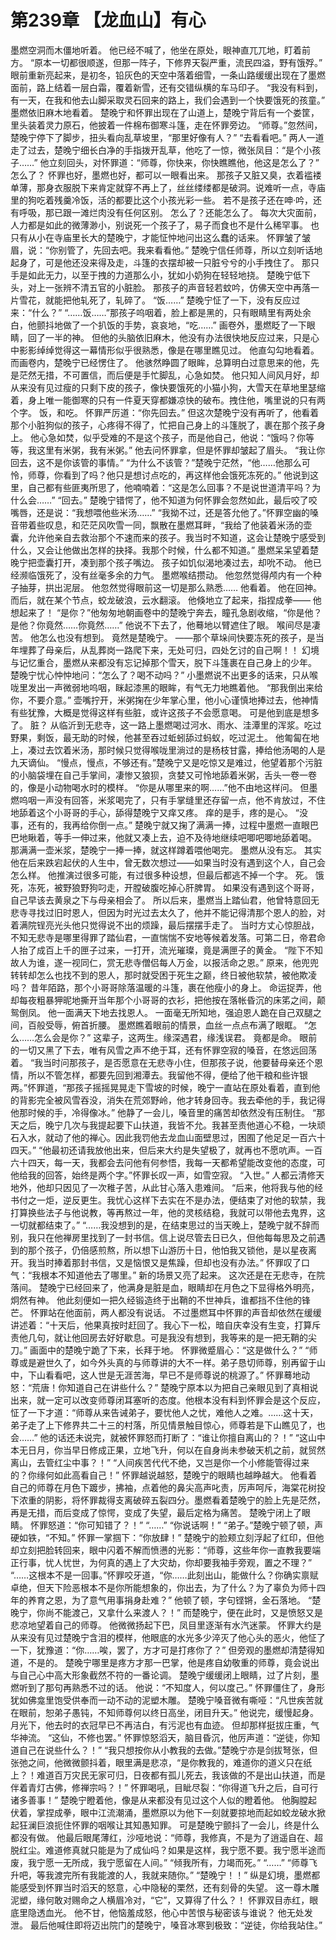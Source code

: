 # 第239章 【龙血山】有心
墨燃空洞而木僵地听着。
他已经不喊了，他坐在原处，眼神直兀兀地，盯着前方。
“原本一切都很顺遂，但那一阵子，下修界天裂严重，流民四溢，野有饿殍。”
眼前重新亮起来，是初冬，铅灰色的天空中落着细雪，一条山路缓缓出现在了墨燃面前，路上结着一层白霜，覆着新雪，还有交错纵横的车马印子。
“我没有料到，有一天，在我和他去山脚采取灵石回来的路上，我们会遇到一个快要饿死的孩童。”
墨燃依旧麻木地看着。
楚晚宁和怀罪出现在了山道上，楚晚宁背后有一个娄筐，里头装着灵力原石，他披着一件棉布御寒斗篷，走在怀罪旁边。
“师尊。”忽然间，楚晚宁停下了脚步，扭头看向乱草坡里，“那里好像有人？”
“去看看吧。”
两人一道走了过去，楚晚宁细长白净的手指拨开乱草，他吃了一惊，微张凤目：“是个小孩子……”
他立刻回头，对怀罪道：“师尊，你快来，你快瞧瞧他，他这是怎么了？”
怎么了？
怀罪也好，墨燃也好，都可以一眼看出来。
那孩子又脏又臭，衣着褴褛单薄，那身衣服脱下来肯定就穿不再上了，丝丝缕缕都是破洞。说难听一点，寺庙里的狗吃着残羹冷饭，活的都要比这个小孩光彩一些。
若不是孩子还在呻·吟，还有呼吸，那已跟一滩烂肉没有任何区别。
怎么了？还能怎么了。
每次大灾面前，人力都是如此的微薄渺小，别说死一个孩子了，易子而食也不是什么稀罕事。
也只有从小在寺庙里长大的楚晚宁，才能怔忡地问出这么蠢的话来。
怀罪皱了皱眉，说：“你别管了，先回去吧。我来看看他。”
楚晚宁信任师尊，所以立刻听话地起身了，可是他还没来得及走，斗篷的衣摆却被一只脏兮兮的小手拽住了。
那只手是如此无力，以至于拽的力道那么小，犹如小奶狗在轻轻地挠。
楚晚宁低下头，对上一张辨不清五官的小脏脸。
那孩子的声音轻若蚊吟，仿佛天空中再落一片雪花，就能把他轧死了，轧碎了。
“饭……”
楚晚宁怔了一下，没有反应过来：“什么？”
“……饭……”那孩子呜咽着，脸上都是黑的，只有眼睛里有两处余白，他颤抖地做了一个扒饭的手势，哀哀地，“吃……”
画卷外，墨燃眨了一下眼睛，回了一半的神。
但他的头脑依旧麻木，他没有办法很快地反应过来，只是心中影影绰绰觉得这一幕情形似乎很熟悉，像是在哪里瞧见过。
他直勾勾地看着。
而画卷内，楚晚宁已经愣住了。
他骇然睁圆了眼眸，总算明白过意思来的他，先是茫然无措，不可置信，而后便是手忙脚乱，心急如焚。
他只知人间风月好，却从来没有见过瘦的只剩下皮的孩子，像快要饿死的小猫小狗，大雪天在草地里瑟缩着，身上唯一能御寒的只有一件夏天穿都嫌凉快的破布。拽住他，嘴里说的只有两个字。
饭，和吃。
怀罪严厉道：“你先回去。”
但这次楚晚宁没有再听了，他看着那个小脏狗似的孩子，心疼得不得了，忙把自己身上的斗篷脱了，裹在那个孩子身上。
他心急如焚，似乎受难的不是这个孩子，而是他自己，他说：“饿吗？你等等，我这里有米粥，我有米粥。”
他去问怀罪拿，但是怀罪却皱起了眉头。
“我让你回去，这不是你该管的事情。”
“为什么不该管？”楚晚宁茫然，“他……他那么可怜，师尊，你看到了吗？他只是想讨点吃的，再这样他会饿死冻死的。”
他说到这里，自己都有些匪夷所思了，他喃喃着：“这是怎么回事？不是说世道清平吗？为什么会……”
“回去。”
楚晚宁错愕了，他不知道为何怀罪会忽然如此，最后咬了咬嘴唇，还是说：“我想喂他些米汤……”
“我拗不过，还是答允他了。”怀罪空幽的嗓音带着些叹息，和茫茫风吹雪一同，飘散在墨燃耳畔，“我给了他装着米汤的壶囊，允许他亲自去救治那个不速而来的孩子。我当时不知道，这会让楚晚宁感受到什么，又会让他做出怎样的抉择。我那个时候，什么都不知道。”
墨燃呆呆望着楚晚宁把壶囊打开，凑到那个孩子嘴边。
孩子如饥似渴地凑过去，却吮不动。
他已经濒临饿死了，没有丝毫多余的力气。
墨燃喉结攒动。
他忽然觉得颅内有一个种子抽芽，拱出泥层。
他忽然觉得眼前这一切是那么熟悉……
他看着。
他在回神。
而后，就在某个节点，蛟龙破浪，云水翻滚。
他倏地立了起来，指捏成拳——
他想起来了！
“是你？”他匆匆地朝画卷中的楚晚宁奔去，瞳孔急剧收缩，“你是他？是他？你竟然……你竟然……”
他说不下去了，他蓦地以臂遮住了眼。
喉间尽是凄苦。
他怎么也没有想到。
竟然是楚晚宁。
——那个草垛间快要冻死的孩子，是当年埋葬了母亲后，从乱葬岗一路爬下来，无处可归，四处乞讨的自己啊！！
幻境与记忆重合，墨燃从来都没有忘记掉那个雪天，脱下斗篷裹在自己身上的少年。
楚晚宁忧心忡忡地问：“怎么了？喝不动吗？”
小墨燃说不出更多的话来，只从喉咙里发出一声微弱地呜咽，眯起漆黑的眼眸，有气无力地瞧着他。
“那我倒出来给你，不要介意。”
壶嘴拧开，米粥掬在少年掌心里，他小心谨慎地捧过去，他神情有些犹豫，大概是觉得这样有些脏，或许这孩子不会愿意喝。
可是他到底是想多了。
脏？
从临沂到无悲寺，这一路上墨燃喝过河水、雨水、洼潭里的浑浆。吃过野果，剩饭，最无助的时候，他甚至吞过蚯蚓舔过蚂蚁，吃过泥土。
他匍匐在地上，凑过去饮着米汤，那时候只觉得喉咙里淌过的是杨枝甘露，捧给他汤喝的人是九天谪仙。
“慢点，慢点，不够还有。”楚晚宁又是吃惊又是难过，他望着那个污脏的小脑袋埋在自己手掌间，凄惨又狼狈，贪婪又可怜地舔着米粥，舌头一卷一卷的，像是小动物喝水时的模样。
“你是从哪里来的啊……”他不由地这样问。
但墨燃呜咽一声没有回答，米浆喝完了，只有手掌缝里还存留一点，他不肯放过，不住地舔着这个小哥哥的手心，舔得楚晚宁又痒又疼。
痒的是手，疼的是心。
“没事，还有的，我再给你倒一点。”
楚晚宁就又掬了满满一捧，过程中墨燃一直眼巴巴地瞅着，等手一伸过来，他就又凑上去，迫不及待地继续吧唧吧唧地舔着喝。
那满满一壶米浆，楚晚宁一捧一捧，就这样蹲着喂他喝完。
墨燃从没有忘。
其实他在后来跌宕起伏的人生中，曾无数次想过——如果当时没有遇到这个人，自己会怎么样。
他推演过很多可能，有过很多种设想，但最后都逃不掉一个字。
死。
饿死，冻死，被野狼野狗叼走，开膛破腹吃掉心肝脾胃。
如果没有遇到这个哥哥，自己早该去黄泉之下与母亲相会了。
所以后来，墨燃当上踏仙君，他曾特意回无悲寺寻找过旧时恩人，但因为时光过去太久了，他并不能记得清那个恩人的脸，对着满院锃亮光头他只觉得说不出的烦躁，最后摆摆手走了。
当时方丈心惊胆战，不知无悲寺是哪里得罪了踏仙君，一直惴惴不安地等候着发落。可第二日，帝君命人抬了成百上千的匣子过来，一打开，流光璀璨，竟是满匣子的黄金。
“陛下不知故人为谁，遂一视同仁，赏无悲寺僧侣每人万金，以报活命之恩。”
原来，他兜兜转转却怎么也找不到的恩人，那时就受困于死生之巅，终日被他软禁，被他欺凌吗？
昔年陌路，那个小哥哥除落温暖的斗篷，裹在他瘦小的身上。
命运捉弄，他却每夜粗暴狎昵地撕开当年那个小哥哥的衣衫，把他按在落帐昏沉的床笫之间，颠鸳倒凤。
他一面满天下地去找恩人。
一面毫无所知地，强迫恩人跪在自己双腿之间，百般受辱，俯首折腰。
墨燃瞧着眼前的情景，血丝一点点布满了眼眶。
“怎么……怎么会是你？”
这辈子，这两生。缘深遇君，缘浅误君。
竟都是命。
眼前的一切又黑了下去，唯有风雪之声不绝于耳，还有怀罪空寂的嗓音，在悠远回荡着。
“我当时问那孩子，是否愿意在无悲寺小住，但那孩子说，他要替母亲还个恩情，所以不管怎样，都要先回到湘潭去。我留他不得，便给了他干粮和些许银两。”怀罪道，“那孩子摇摇晃晃走下雪坡的时候，晚宁一直站在原处看着，直到他的背影完全被风雪吞没，消失在荒郊野岭，他才转身回寺。我去牵他的手，我记得他那时候的手，冷得像冰。”
他静了一会儿，嗓音里的痛苦却依然没有压制住。
“那天之后，晚宁几次与我提起要下山扶道，我皆不允。我甚至责他道心不稳，一块顽石入水，就动了他的禅心。因此我罚他去龙血山面壁思过，困囿了他足足一百六十四天。”
“他最初还请我放他出来，但后来大约是失望极了，就再也不愿吭声。一百六十四天，每一天，我都会去问他有何参悟，我每一天都希望能改变他的态度，可他给我的回答，始终是两个字。”怀罪长叹一声，如雪空寂。
“入世。”
人都云清修天地外，他却只因见了一次稚子苦，从此甘心落入患难间。
“后来，他将我与他的经书付之一炬，逆反更生。我忧心这样下去实在不是办法，便结束了对他的软禁，我打算换些法子与他说教，等再熬过一年，他的灵核结稳，我就可以带他去鬼界，这一切就都结束了。”
“……我没想到的是，在结束思过的当天晚上，楚晚宁就不辞而别，我只在他禅房里找到了一封书信。信上说尽管去日已久，但他每每思及之前遇到的那个孩子，仍倍感煎熬，所以想下山游历十日，他怕我又锁他，是以星夜离开。我当时捧着那封书信，又是恼恨又是焦躁，但却也没有办法。”
怀罪叹了口气：“我根本不知道他去了哪里。”
新的场景又亮了起来。
这次还是在无悲寺，在院落间。
楚晚宁已经回来了，他满身是脏是血，眼睛却在月色之下显得格外明亮，炯然有神。
他此刻便如一把久经锻造终于出鞘的不世神兵，谁都挡不住他的锋芒。
怀罪站在他面前，两人都没有说话。
不过墨燃耳中怀罪的声音却依然在缓缓讲述着：“十天后，他果真按时赶回了。我心下一松，暗自庆幸没有生变，打算斥责他几句，就让他回房去好好歇息。可是我没有想到，我等来的是一把无鞘的尖刀。”
画面中的楚晚宁跪了下来，长拜于地。
怀罪微蹙眉心：“这是做什么？”
“师尊或是避世久了，如今外头真的与师尊讲的大不一样。弟子恳切师尊，别再留于山中，下山看看吧，这人世是无涯苦海，早已不是师尊说的桃源了。”
怀罪蓦地动怒：“荒唐！你知道自己在讲些什么？”
楚晚宁原本以为把自己亲眼见到了真相说出来，就一定可以改变师尊闭耳塞听的态度。他根本没有料到怀罪会是这个反应，怔了一下才道：“师尊从来告诫弟子，要忧他人之忧，难他人之难。……这十天，弟子走了上下修界共二十三的村落，所见情景触目惊心，师尊若是下山瞧见了，也会……”
他的话还未说完，就被怀罪怒而打断了：“谁让你擅自离山的？！”
“这山中本无日月，你当早日修成正果，立地飞升，何以在自身尚未参破天机之前，就贸然离山，去管红尘中事？！”
“人间疾苦代代不绝，又岂是你一个小修能管得过来的？你缘何如此高看自己！”
怀罪越说越怒，楚晚宁的眼睛也越睁越大。
他看着自己的师尊在月色下踱步，拂袖，点着他的鼻尖高声叱责，厉声呵斥，海棠花树投下浓重的阴影，将怀罪裁得支离破碎五裂四分。墨燃看着楚晚宁的脸上先是茫然，再是无措，而后变成了惊愕，变成了失望，最后定格为痛苦。
楚晚宁闭上了眼睛。
怀罪怒道：“你可知错了？！”
“……”
“你说话啊！”
“弟子。”楚晚宁顿了顿，声硬如铁，“不知。”
怀罪一掌掴下：“你放肆！”
楚晚宁的脸颊立刻浮起了红印，但他却立刻把脸转回来，眼中闪着不解而愤懑的光影：“师尊，这些年你一直教我要端正行事，忧人忧世，为何真的遇上了大灾劫，你却要我袖手旁观，置之不理？”
“……这根本不是一回事。”怀罪咬牙道，“你……此刻出山，能做什么？你确实禀赋卓绝，但天下险恶根本不是你所能想象的，你出去，为了什么？为了辜负为师十四年的养育之恩，为了意气用事捐身赴难？”
他顿了顿，字句铿锵，金石落地。
“楚晚宁，你尚不能渡己，又拿什么来渡人？！”
而楚晚宁，便在此时，又是愤怒又是悲凉地望着自己的师尊。
他微微扬起下巴，凤目里逐渐有水汽迷蒙。
怀罪大约是从来没有见过楚晚宁含泪的模样，他眼底的水光多少淬灭了他心头的恶火，他怔了一下，犹豫道：“你……唉，罢了，方才可是打疼你了？”
但旁观的墨燃却清楚得知道，不是的。
楚晚宁哪里是疼方才那一巴掌，他是疼自幼敬重的师尊，竟会说出与自己心中高大形象截然不符的一番论调。
楚晚宁缓缓闭上眼睛，过了片刻，墨燃听到了那句再熟悉不过的话。
他说：“不知度人，何以度己。”
怀罪僵住了，身形犹如佛龛里饱受供奉而一动不动的泥塑木雕。
楚晚宁嗓音微有嘶哑：“凡世疾苦就在眼前，恕弟子愚钝，不知师尊何以终日高坐，闭目升天。”
他说完，缓慢起身。
月光下，他去时的衣冠早已不再洁白，有污泥也有血迹。
但却那样挺拔庄重，气华神流。
“这仙，不修也罢。”
怀罪惊怒滔天，脑目昏沉，他厉声道：“逆徒，你知道自己在说些什么？！”
“我只想按你从小教我的去做。”楚晚宁亦是剑拔弩张，但张弛之间，他微微颤抖着，眼里满是悲凉，“是你教我的，难道你的道义只在纸上？！难道百万灾民无家可归，日夜都有孤儿死去，我该做的不是出山扶道，而是伴着青灯古佛，修禅宗吗？！”
怀罪喝吼，目眦尽裂：“你得道飞升之后，自可行诸多善事！”
楚晚宁瞪着他，像是从来都没有见过这个人似的瞪着他。
他胸膛起伏着，掌捏成拳，眼中江流潮涌，墨燃原以为他下一刻就要掠地而起如蛟龙破水掀起狂澜巨浪扼住怀罪的咽喉让其知愚知罪。
可是楚晚宁颤抖了一会儿，终是什么都没有做。
他最后眼尾薄红，沙哑地说：“师尊，我修真，不是为了逍遥自在、超脱红尘。难道修真就只能是为了成仙吗？如果是这样，我宁愿不要。我宁愿半途而废，我宁愿一无所成，我宁愿留在人间。”
“倾我所有，力竭而死。”
“……”
“师尊飞升吧，等我渡完所有我能渡的人，我就来随你。”
“楚晚宁！！”
纵是幻境，墨燃都能感受到怀罪当时滔天的怒意，心中隐秘的栗然，还有刻骨的失望。
这一尊木雕泥塑，缘何敢对赐命之人横眉冷对，“它”，又算得了什么？！
怀罪双目赤红，眼底里隐透血光。
他不甘，他恼羞成怒，他心中苦恨与秘密该与谁说？
他无处发泄。
最后他喊住即将迈出院门的楚晚宁，嗓音冰寒到极致：“逆徒，你给我站住。”

